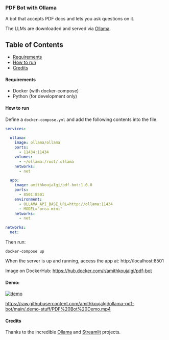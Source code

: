### PDF Bot with Ollama

A bot that accepts PDF docs and lets you ask questions on it.

The LLMs are downloaded and served via [Ollama](https://github.com/jmorganca/ollama).

## Table of Contents

- [Requirements](#requirements)
- [How to run](#how-to-run)
- [Credits](#credits)

#### Requirements

- Docker (with docker-compose)
- Python (for development only)

#### How to run

Define a `docker-compose.yml` and add the following contents into the file.

```yaml
services:

  ollama:
    image: ollama/ollama
    ports:
      - 11434:11434
    volumes:
      - ~/ollama:/root/.ollama
    networks:
      - net

  app:
    image: amithkoujalgi/pdf-bot:1.0.0
    ports:
      - 8501:8501
    environment:
      - OLLAMA_API_BASE_URL=http://ollama:11434
      - MODEL="orca-mini"
    networks:
      - net

networks:
  net:
```

Then run:

```shell
docker-compose up
```

When the server is up and running, access the app at: http://localhost:8501

Image on DockerHub: https://hub.docker.com/r/amithkoujalgi/pdf-bot

#### Demo:

[![demo](https://raw.githubusercontent.com/amithkoujalgi/ollama-pdf-bot/main/.demo-stuff/pdf-bot.jpg)](https://www.youtube.com/watch?v=jJyFslR-oNQ)

https://raw.githubusercontent.com/amithkoujalgi/ollama-pdf-bot/main/.demo-stuff/PDF%20Bot%20Demo.mp4

#### Credits

Thanks to the incredible [Ollama](https://github.com/jmorganca/ollama) and [Streamlit](https://streamlit.io/) projects.